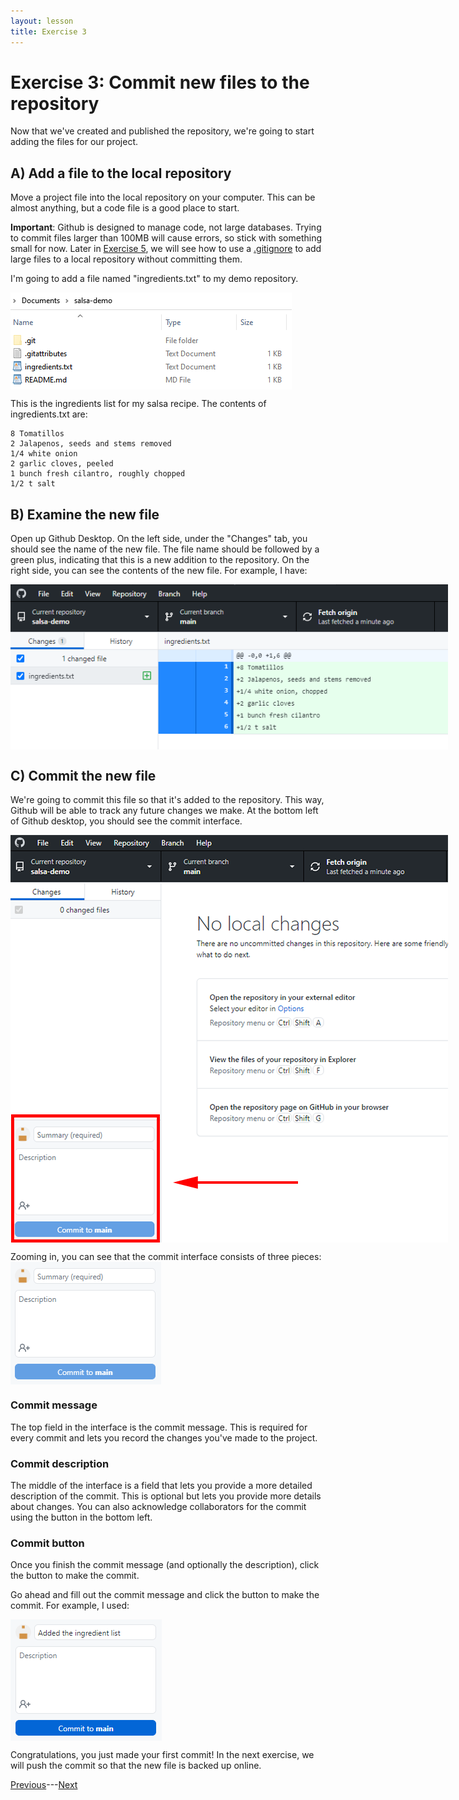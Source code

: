 ```yaml
---
layout: lesson
title: Exercise 3
---
```


# Exercise 3: Commit new files to the repository

Now that we've created and published the repository, we're going to start adding the files for our project.

## A) Add a file to the local repository

Move a project file into the local repository on your computer. This can be almost anything, but a code file is a good place to start.

**Important**: Github is designed to manage code, not large databases. Trying to commit files larger than 100MB will cause errors, so stick with something small for now. Later in [Exercise 5](exercise-5), we will see how to use a [.gitignore](05-gitignore) to add large files to a local repository without committing them.

I'm going to add a file named "ingredients.txt" to my demo repository.

<img src="..\assets\images\repo-contents-2.PNG" alt="A file browser for the salsa repository now includes a file named 'ingredients.txt'." style="max-width:450px;display:block">

This is the ingredients list for my salsa recipe. The contents of ingredients.txt are:

```
8 Tomatillos
2 Jalapenos, seeds and stems removed
1/4 white onion
2 garlic cloves, peeled
1 bunch fresh cilantro, roughly chopped
1/2 t salt
```

## B) Examine the new file

Open up Github Desktop. On the left side, under the "Changes" tab, you should see the name of the new file. The file name should be followed by a green plus, indicating that this is a new addition to the repository. On the right side, you can see the contents of the new file. For example, I have:

<img src="..\assets\images\add-file.PNG" alt="Github desktop shows the name of the new 'ingredients.txt' file on the left side, and the contents of the file on the right side." style="max-width:700px;display:block">

## C) Commit the new file

We're going to commit this file so that it's added to the repository. This way, Github will be able to track any future changes we make. At the bottom left of Github desktop, you should see the commit interface.

<img src="..\assets\images\commit.png" alt="A snapshot of Github Desktop with an arrow point to the commit interface in the bottom left." style="max-width:700px;display:block">

Zooming in, you can see that the commit interface consists of three pieces:
<img src="..\assets\images\commit-box.PNG" alt="A zoomed view of the Github Desktop commit interface with three fields." style="max-width:241px;display:block">

### Commit message
The top field in the interface is the commit message. This is required for every commit and lets you record the changes you've made to the project.

### Commit description
The middle of the interface is a field that lets you provide a more detailed description of the commit. This is optional but lets you provide more details about changes. You can also acknowledge collaborators for the commit using the button in the bottom left.

### Commit button
Once you finish the commit message (and optionally the description), click the button to make the commit.

Go ahead and fill out the commit message and click the button to make the commit. For example, I used:

<img src="..\assets\images\demo-add.PNG" alt="A zoomed view of the Github Desktop commit interface the commit message filled out. The message indicates that an ingredient list was added to the demo." style="max-width:242px;display:block">

Congratulations, you just made your first commit! In the next exercise, we will push the commit so that the new file is backed up online.

[Previous](exercise-2)---[Next](exercise-4)

